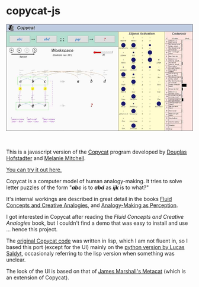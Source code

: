 # copycat-js

[<img src="./md_screenshot-1.jpg">](hhttps://paul-g2.github.io/copycat-js/)

</br>

This is a javascript version of the [Copycat](https://en.wikipedia.org/wiki/Copycat_(software)) program 
developed by [Douglas Hofstadter](https://cogs.indiana.edu/directory/faculty/profile.php?faculty=dughof) 
and [Melanie Mitchell](https://melaniemitchell.me). 

[You can try it out here.](https://paul-g2.github.io/copycat-js/)

Copycat is a computer model of human analogy-making. 
It tries to solve letter puzzles of the form "<b><i>abc</b></i> is to <b><i>abd</b></i> as <b><i>ijk</b></i> is to what?"

It's internal workings are described in great detail in the books 
[Fluid Concepts and Creative Analogies](https://www.amazon.com/Fluid-Concepts-Creative-Analogies-Fundamental/dp/0465024750), and 
[Analogy-Making as Perception](https://www.amazon.com/Analogy-Making-Perception-Computer-Modeling-Connectionism/dp/026251544X).

I got interested in Copycat after reading the <i>Fluid Concepts and Creative Analogies</i> book, 
but I couldn't find a demo that was easy to install and use ... hence this project.

The [original Copycat code](https://github.com/fargonauts/copycat-lisp) was written in lisp, 
which I am not fluent in, so I based this port
(except for the UI) mainly on the [python version by Lucas Saldyt](https://github.com/fargonauts/copycat), 
occasionaly referring to the lisp version when something was unclear. 

The look of the UI is based on that of [James Marshall's Metacat](http://science.slc.edu/jmarshall/metacat/) 
(which is an extension of Copycat).

